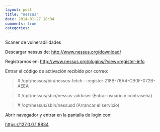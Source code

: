```yaml
---
layout: post
title: "nessus"
date: 2014-01-27 18:34
comments: true
categories: 
---
```

Scaner de vulneradilidades

Descargar nessus de: http://www.nessus.org/download/ 

Registrarnos en:  http://www.nessus.org/plugins/?view=register-info 

Entrar el código de activación recibido por correo: 

>\# /opt/nessus/bin/nessus-fetch --register 218B-76A4-CB0F-072B-AEEA 

>\# /opt/nessus/sbin/nessus-adduser (Entrar usuario y contraseña)

>\# /opt/nessus/sbin/nessusd (Arrancar el servicio)

Abrir navegador y entrar en la pantalla de login con: 

https://127.0.0.1:8834


